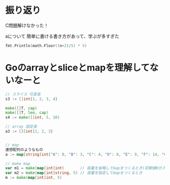 # 振り返り
C問題解けなかった！

aについて
簡単に書ける書き方があって、学ぶが多すぎた
```Go
fmt.Println(math.Floor((n+2)/5) * 5)
```

# Goのarrayとsliceとmapを理解してないなーと
```go
// スライス 可変長
s3 := []int{1, 2, 3, 4}

make([]T, cap)
make([]T, len, cap)
s4 := make([]int, 5, 10)

// array 固定長
a3 := [3]int{1, 2, 3}


// map
連想配列のようなもの
a := map[string]int{"A": 0, "B": 3, "C": 4, "D": 8, "E": 9, "F": 14, "G": 23}

// make map
var m1 = make(map[int]int)       // 容量を省略してmapをつくるとき(初期値0が入る)
var m2 = make(map[int]string, 5) // 容量を指定してmapをつくるとき
m := make(map[int]int, 5)
```